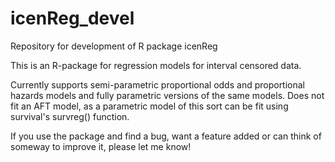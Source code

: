 # icenReg_devel
Repository for development of R package icenReg

This is an R-package for regression models for interval censored data. 

Currently supports semi-parametric proportional odds and proportional hazards models
and fully parametric versions of the same models. Does not fit an AFT model, as a
parametric model of this sort can be fit using survival's survreg() function.

If you use the package and find a bug, want a feature added or can think of someway to
improve it, please let me know!

